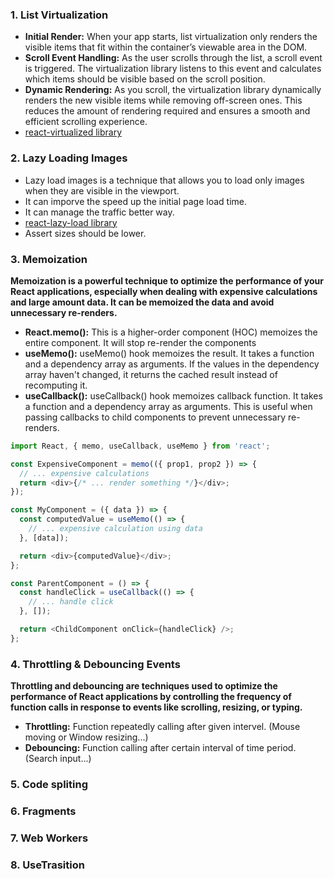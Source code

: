 ### 1. List Virtualization
- __Initial Render:__ When your app starts, list virtualization only renders the visible items that fit within the container’s viewable area in the DOM.
- __Scroll Event Handling:__ As the user scrolls through the list, a scroll event is triggered. The virtualization library listens to this event and calculates which items should be visible based on the scroll position.
- __Dynamic Rendering:__ As you scroll, the virtualization library dynamically renders the new visible items while removing off-screen ones. This reduces the amount of rendering required and ensures a smooth and efficient scrolling experience.
- [react-virtualized library](https://www.npmjs.com/package/react-virtualized)

### 2. Lazy Loading Images
- Lazy load images is a technique that allows you to load only images when they are visible in the viewport.
- It can imporve the speed up the initial page load time.
- It can manage the traffic better way.
- [react-lazy-load library](https://www.npmjs.com/package/react-lazy-load)
- Assert sizes should be lower. 

### 3. Memoization
__Memoization is a powerful technique to optimize the performance of your React applications, especially when dealing with expensive calculations and large amount data. It can be memoized the data and avoid unnecessary re-renders.__
- __React.memo():__ This is a higher-order component (HOC) memoizes the entire component. It will stop re-render the components
- __useMemo():__ useMemo() hook memoizes the result. It takes a function and a dependency array as arguments. If the values in the dependency array haven't changed, it returns the cached result instead of recomputing it.
- __useCallback():__ useCallback() hook memoizes callback function. It takes a function and a dependency array as arguments. This is useful when passing callbacks to child components to prevent unnecessary re-renders.
```javascript
import React, { memo, useCallback, useMemo } from 'react';

const ExpensiveComponent = memo(({ prop1, prop2 }) => {
  // ... expensive calculations
  return <div>{/* ... render something */}</div>;
});

const MyComponent = ({ data }) => {
  const computedValue = useMemo(() => {
    // ... expensive calculation using data
  }, [data]);

  return <div>{computedValue}</div>;
};

const ParentComponent = () => {
  const handleClick = useCallback(() => {
    // ... handle click
  }, []);

  return <ChildComponent onClick={handleClick} />;
};
```

### 4. Throttling & Debouncing Events
__Throttling and debouncing are techniques used to optimize the performance of React applications by controlling the frequency of function calls in response to events like scrolling, resizing, or typing.__
- __Throttling:__ Function repeatedly calling after given intervel. (Mouse moving or Window resizing...)
- __Debouncing:__ Function calling after certain interval of time period. (Search input...)

### 5. Code spliting

### 6. Fragments

### 7. Web Workers

### 8. UseTrasition
